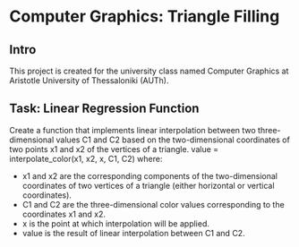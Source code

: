 # Computer Graphics: Triangle Filling
## Intro
This project is created for the university class named Computer Graphics at Aristotle University of Thessaloniki (AUTh).

## Task: Linear Regression Function
Create a function that implements linear interpolation between two three-dimensional values C1 and C2 based on the two-dimensional coordinates of two points x1 and x2 of the vertices of a triangle.
value = interpolate_color(x1, x2, x, C1, C2)
where:
* x1 and x2 are the corresponding components of the two-dimensional coordinates of two vertices of a triangle (either horizontal or vertical coordinates).
* C1 and C2 are the three-dimensional color values corresponding to the coordinates x1 and x2.
* x is the point at which interpolation will be applied.
* value is the result of linear interpolation between C1 and C2.

